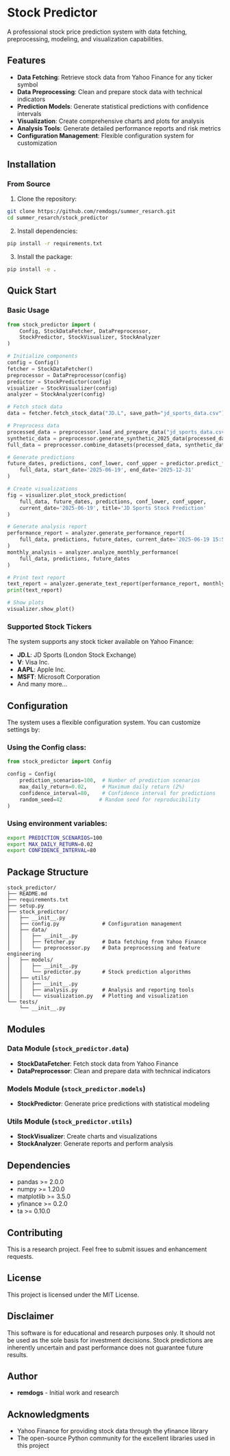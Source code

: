 # Stock Predictor

A professional stock price prediction system with data fetching, preprocessing, modeling, and visualization capabilities.

## Features

- **Data Fetching**: Retrieve stock data from Yahoo Finance for any ticker symbol
- **Data Preprocessing**: Clean and prepare stock data with technical indicators
- **Prediction Models**: Generate statistical predictions with confidence intervals
- **Visualization**: Create comprehensive charts and plots for analysis
- **Analysis Tools**: Generate detailed performance reports and risk metrics
- **Configuration Management**: Flexible configuration system for customization

## Installation

### From Source

1. Clone the repository:
```bash
git clone https://github.com/remdogs/summer_resarch.git
cd summer_resarch/stock_predictor
```

2. Install dependencies:
```bash
pip install -r requirements.txt
```

3. Install the package:
```bash
pip install -e .
```

## Quick Start

### Basic Usage

```python
from stock_predictor import (
    Config, StockDataFetcher, DataPreprocessor, 
    StockPredictor, StockVisualizer, StockAnalyzer
)

# Initialize components
config = Config()
fetcher = StockDataFetcher()
preprocessor = DataPreprocessor(config)
predictor = StockPredictor(config)
visualizer = StockVisualizer(config)
analyzer = StockAnalyzer(config)

# Fetch stock data
data = fetcher.fetch_stock_data("JD.L", save_path="jd_sports_data.csv")

# Preprocess data
processed_data = preprocessor.load_and_prepare_data("jd_sports_data.csv")
synthetic_data = preprocessor.generate_synthetic_2025_data(processed_data)
full_data = preprocessor.combine_datasets(processed_data, synthetic_data)

# Generate predictions
future_dates, predictions, conf_lower, conf_upper = predictor.predict_future_prices(
    full_data, start_date='2025-06-19', end_date='2025-12-31'
)

# Create visualizations
fig = visualizer.plot_stock_prediction(
    full_data, future_dates, predictions, conf_lower, conf_upper,
    current_date='2025-06-19', title='JD Sports Stock Prediction'
)

# Generate analysis report
performance_report = analyzer.generate_performance_report(
    full_data, predictions, future_dates, current_date='2025-06-19 15:50:11'
)
monthly_analysis = analyzer.analyze_monthly_performance(
    full_data, predictions, future_dates
)

# Print text report
text_report = analyzer.generate_text_report(performance_report, monthly_analysis)
print(text_report)

# Show plots
visualizer.show_plot()
```

### Supported Stock Tickers

The system supports any stock ticker available on Yahoo Finance:
- **JD.L**: JD Sports (London Stock Exchange)
- **V**: Visa Inc.
- **AAPL**: Apple Inc.
- **MSFT**: Microsoft Corporation
- And many more...

## Configuration

The system uses a flexible configuration system. You can customize settings by:

### Using the Config class:
```python
from stock_predictor import Config

config = Config(
    prediction_scenarios=100,  # Number of prediction scenarios
    max_daily_return=0.02,     # Maximum daily return (2%)
    confidence_interval=80,    # Confidence interval for predictions
    random_seed=42            # Random seed for reproducibility
)
```

### Using environment variables:
```bash
export PREDICTION_SCENARIOS=100
export MAX_DAILY_RETURN=0.02
export CONFIDENCE_INTERVAL=80
```

## Package Structure

```
stock_predictor/
├── README.md
├── requirements.txt
├── setup.py
├── stock_predictor/
│   ├── __init__.py
│   ├── config.py              # Configuration management
│   ├── data/
│   │   ├── __init__.py
│   │   ├── fetcher.py         # Data fetching from Yahoo Finance
│   │   └── preprocessor.py    # Data preprocessing and feature engineering
│   ├── models/
│   │   ├── __init__.py
│   │   └── predictor.py       # Stock prediction algorithms
│   ├── utils/
│   │   ├── __init__.py
│   │   ├── analysis.py        # Analysis and reporting tools
│   │   └── visualization.py   # Plotting and visualization
└── tests/
    └── __init__.py
```

## Modules

### Data Module (`stock_predictor.data`)

- **StockDataFetcher**: Fetch stock data from Yahoo Finance
- **DataPreprocessor**: Clean and prepare data with technical indicators

### Models Module (`stock_predictor.models`)

- **StockPredictor**: Generate price predictions with statistical modeling

### Utils Module (`stock_predictor.utils`)

- **StockVisualizer**: Create charts and visualizations
- **StockAnalyzer**: Generate reports and perform analysis

## Dependencies

- pandas >= 2.0.0
- numpy >= 1.20.0
- matplotlib >= 3.5.0
- yfinance >= 0.2.0
- ta >= 0.10.0

## Contributing

This is a research project. Feel free to submit issues and enhancement requests.

## License

This project is licensed under the MIT License.

## Disclaimer

This software is for educational and research purposes only. It should not be used as the sole basis for investment decisions. Stock predictions are inherently uncertain and past performance does not guarantee future results.

## Author

- **remdogs** - Initial work and research

## Acknowledgments

- Yahoo Finance for providing stock data through the yfinance library
- The open-source Python community for the excellent libraries used in this project